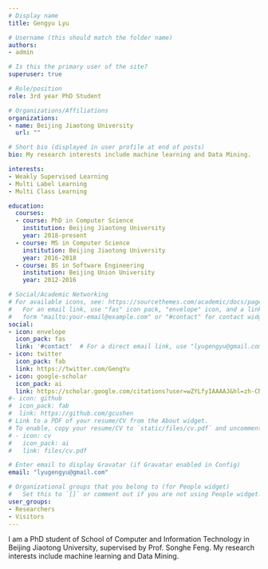 ```yaml
---
# Display name
title: Gengyu Lyu

# Username (this should match the folder name)
authors:
- admin

# Is this the primary user of the site?
superuser: true

# Role/position
role: 3rd year PhD Student

# Organizations/Affiliations
organizations:
- name: Beijing Jiaotong University
  url: ""

# Short bio (displayed in user profile at end of posts)
bio: My research interests include machine learning and Data Mining.

interests:
- Weakly Supervised Learning
- Multi Label Learning
- Multi Class Learning

education:
  courses:
  - course: PhD in Computer Science
    institution: Beijing Jiaotong University
    year: 2018-present
  - course: MS in Computer Science
    institution: Beijing Jiaotong University
    year: 2016-2018
  - course: BS in Software Engineering
    institution: Beijing Union University
    year: 2012-2016

# Social/Academic Networking
# For available icons, see: https://sourcethemes.com/academic/docs/page-builder/#icons
#   For an email link, use "fas" icon pack, "envelope" icon, and a link in the
#   form "mailto:your-email@example.com" or "#contact" for contact widget.
social:
- icon: envelope
  icon_pack: fas
  link: '#contact'  # For a direct email link, use "lyugengyu@gmail.com".
- icon: twitter
  icon_pack: fab
  link: https://twitter.com/GengYu
- icon: google-scholar
  icon_pack: ai
  link: https://scholar.google.com/citations?user=wZYLfyIAAAAJ&hl=zh-CN
#- icon: github
#  icon_pack: fab
#  link: https://github.com/gcushen
# Link to a PDF of your resume/CV from the About widget.
# To enable, copy your resume/CV to `static/files/cv.pdf` and uncomment the lines below.
# - icon: cv
#   icon_pack: ai
#   link: files/cv.pdf

# Enter email to display Gravatar (if Gravatar enabled in Config)
email: "lyugengyu@gmail.com"

# Organizational groups that you belong to (for People widget)
#   Set this to `[]` or comment out if you are not using People widget.
user_groups:
- Researchers
- Visitors
---
```


I am a PhD student of School of Computer and Information Technology in Beijing Jiaotong University, supervised by Prof. Songhe Feng. My research interests include machine learning and Data Mining. 
